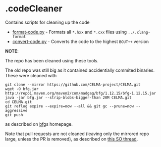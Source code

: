 # .codeCleaner

Contains scripts for cleaning up the code

* [format-code.py](format-code.py) - Formats all `*.hxx` and `*.cxx` files using
  `../.clang-format`
* [convert-code.py](convert-code.py) - Converts the code to the highest
  `BOUT++` version

**NOTE**:

The repo has been cleaned using these tools.

The old repo was still big as it contained accidentially commited binaries.
These were cleaned with

```
git clone --mirror https://github.com/CELMA-project/CELMA.git
wget -O bfg.jar http://repo1.maven.org/maven2/com/madgag/bfg/1.12.15/bfg-1.12.15.jar
java -jar bfg.jar --strip-blobs-bigger-than 20M CELMA.git
cd CELMA.git
git reflog expire --expire=now --all && git gc --prune=now --aggressive
git push
```

as described on [bfg](https://rtyley.github.io/bfg-repo-cleaner/)s homepage.

Note that pull requests are not cleaned (leaving only the mirrored repo large,
unless the PR is removed), as described on
[this SO thread](http://stackoverflow.com/questions/34265266/remote-rejected-errors-after-mirroring-a-git-repository).
